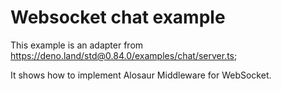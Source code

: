 # Websocket chat example

This example is an adapter from
https://deno.land/std@0.84.0/examples/chat/server.ts;

It shows how to implement Alosaur Middleware for WebSocket.
